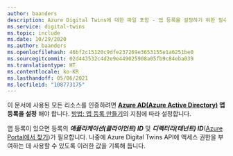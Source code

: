 ```yaml
---
author: baanders
description: Azure Digital Twins에 대한 파일 포함 - 앱 등록을 설정하기 위한 필수 구성 요소
ms.service: digital-twins
ms.topic: include
ms.date: 10/29/2020
ms.author: baanders
ms.openlocfilehash: 46bf2c15120c9dfe237269e3653155e1a6251be0
ms.sourcegitcommit: 02d443532c4d2e9e449025908a05fb9c84eba039
ms.translationtype: HT
ms.contentlocale: ko-KR
ms.lasthandoff: 05/06/2021
ms.locfileid: "108773175"
---
```

이 문서에 사용된 모든 리소스를 인증하려면 **[Azure AD(Azure Active Directory)](../articles/active-directory/fundamentals/active-directory-whatis.md) 앱 등록을 설정** 해야 합니다. [방법: 앱 등록 만들기](../articles/digital-twins/how-to-create-app-registration.md)의 지침에 따라 설정합니다. 

앱 등록이 있으면 등록의 **_애플리케이션(클라이언트) ID_** 및 **_디렉터리(테넌트) ID_**([Azure Portal에서 찾기](../articles/digital-twins/how-to-create-app-registration.md#collect-client-id-and-tenant-id))가 필요합니다. 나중에 Azure Digital Twins API에 액세스 권한을 부여하는 데 사용할 수 있도록 이러한 값을 기록해 둡니다.